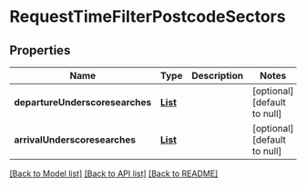 # RequestTimeFilterPostcodeSectors
## Properties

Name | Type | Description | Notes
------------ | ------------- | ------------- | -------------
**departureUnderscoresearches** | [**List**](RequestTimeFilterPostcodeSectorsDepartureSearch.md) |  | [optional] [default to null]
**arrivalUnderscoresearches** | [**List**](RequestTimeFilterPostcodeSectorsArrivalSearch.md) |  | [optional] [default to null]

[[Back to Model list]](../README.md#documentation-for-models) [[Back to API list]](../README.md#documentation-for-api-endpoints) [[Back to README]](../README.md)

